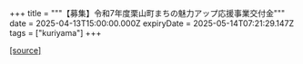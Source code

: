 +++
title = """【募集】令和7年度栗山町まちの魅力アップ応援事業交付金"""
date = 2025-04-13T15:00:00.000Z
expiryDate = 2025-05-14T07:21:29.147Z
tags = ["kuriyama"]
+++


[[source]](https://www.town.kuriyama.hokkaido.jp/soshiki/31/633.html)
